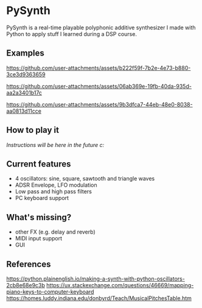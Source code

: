 # PySynth
PySynth is a real-time playable polyphonic additive synthesizer I made with Python to apply stuff I learned during a DSP course.

## Examples


https://github.com/user-attachments/assets/b222f59f-7b2e-4e73-b880-3ce3d9363659



https://github.com/user-attachments/assets/06ab369e-19fb-40da-935d-aa2a3401b17c




https://github.com/user-attachments/assets/9b3dfca7-44eb-48e0-8038-aa0813d11cce


## How to play it
*Instructions will be here in the future c:*

## Current features
- 4 oscillators: sine, square, sawtooth and triangle waves
- ADSR Envelope, LFO modulation
- Low pass and high pass filters
- PC keyboard support

## What's missing?
- other FX (e.g. delay and reverb)
- MIDI input support
- GUI

## References
https://python.plainenglish.io/making-a-synth-with-python-oscillators-2cb8e68e9c3b
https://ux.stackexchange.com/questions/46669/mapping-piano-keys-to-computer-keyboard
https://homes.luddy.indiana.edu/donbyrd/Teach/MusicalPitchesTable.htm
